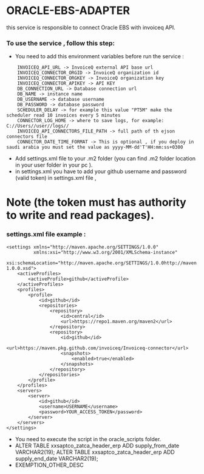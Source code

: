 # ORACLE-EBS-ADAPTER
this service is responsible to connect Oracle EBS with invoiceq API.

### To use the service , follow this step:
- You need to add this environment variables before run the service :
```
    INVOICEQ_API_URL -> InvoiceQ external API base url
    INVOICEQ_CONNECTOR_ORGID -> InvoiceQ organization id
    INVOICEQ_CONNECTOR_ORGKEY -> InvoiceQ organization key
    INVOICEQ_CONNECTOR_APIKEY -> API KEY
    DB_CONNECTION_URL -> Database connection url
    DB_NAME -> instance name
    DB_USERNAME -> database username
    DB_PASSWORD -> database password
    SCHEDULER_DELAY -> for example this value "PT5M" make the scheduler read 10 invoices every 5 minutes 
    CONNECTOR_LOG_HOME -> where to save logs, for example: C://Users//user//logs//
    INVOICEQ_API_CONNECTORS_FILE_PATH -> full path of th ejson connectors file 
    CONNECTOR_DATE_TIME_FORMAT -> This is optional , if you deploy in saudi arabia you must set the value as yyyy-MM-dd'T'HH:mm:ss+0300
```
- Add settings.xml file to your .m2 folder (you can find .m2 folder location in your user folder in your pc ).
- in settings.xml you have to add your github username and password (valid token) in settings.xml file ,
# Note (the token must has authority to write and read packages).

### settings.xml file example :

```
<settings xmlns="http://maven.apache.org/SETTINGS/1.0.0"
          xmlns:xsi="http://www.w3.org/2001/XMLSchema-instance"
          xsi:schemaLocation="http://maven.apache.org/SETTINGS/1.0.0http://maven.apache.org/xsd/settings-1.0.0.xsd">
    <activeProfiles>
        <activeProfile>github</activeProfile>
    </activeProfiles>
    <profiles>
        <profile>
            <id>github</id>
            <repositories>
                <repository>
                    <id>central</id>
                    <url>https://repo1.maven.org/maven2</url>
                </repository>
                <repository>
                    <id>github</id>
                    <url>https://maven.pkg.github.com/invoiceq/Invoiceq-connector</url>
                    <snapshots>
                        <enabled>true</enabled>
                    </snapshots>
                </repository>
            </repositories>
        </profile>
    </profiles>
    <servers>
        <server>
            <id>github</id>
            <username>USERNAME</username>
            <password>YOUR_ACCESS_TOKEN</password>
        </server>
    </servers>
</settings>

```
- You need to execute the script in the oracle_scripts folder.
- ALTER TABLE xxsaptco_zatca_header_erp ADD supply_from_date VARCHAR2(19);
  ALTER TABLE xxsaptco_zatca_header_erp ADD supply_end_date VARCHAR2(19);
- EXEMPTION_OTHER_DESC